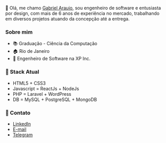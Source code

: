 👋 Olá, me chamo [Gabriel Araujo](https://ogabrielaraujo.com.br/), sou engenheiro de software e entusiasta por design, com mais de 6 anos de experiência no mercado, trabalhando em diversos projetos atuando da concepção até a entrega.

### Sobre mim

- 📚 Graduação - Ciência da Computação
- 🏠 Rio de Janeiro
- 🚀 Engenheiro de Software na XP Inc.

### 📌 Stack Atual

- HTML5 + CSS3
- Javascript = ReactJs + NodeJs
- PHP = Laravel + WordPress
- DB = MySQL + PostgreSQL + MongoDB

### 💬 Contato

- [LinkedIn](https://www.linkedin.com/in/ogabrielaraujo/)
- [E-mail](mailto:gabriiel66@gmail.com)
- [Telegram](https://t.me/ogabrielaraujo)
